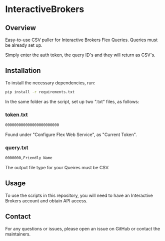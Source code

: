 ﻿# InteractiveBrokers
## Overview

Easy-to-use CSV puller for Interactive Brokers Flex Queries. Queries must be already set up.

Simply enter the auth token, the query ID's and they will return as CSV's.

## Installation

To install the necessary dependencies, run:

```bash
pip install -r requirements.txt
```
In the same folder as the script, set up two ".txt" files, as follows:

### token.txt

```bash
000000000000000000000000
```

Found under "Configure Flex Web Service", as "Current Token".

### query.txt

```bash
0000000,Friendly Name
```

The output file type for your Queires must be CSV.

## Usage

To use the scripts in this repository, you will need to have an Interactive Brokers account and obtain API access. 


## Contact

For any questions or issues, please open an issue on GitHub or contact the maintainers.
